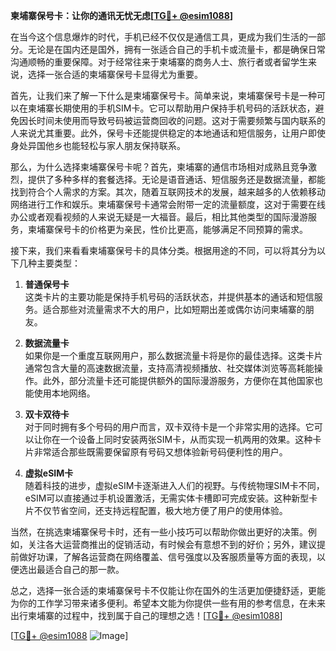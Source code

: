 **柬埔寨保号卡：让你的通讯无忧无虑[[TG💪+ @esim1088](https://t.me/s/esim1088)]**

在当今这个信息爆炸的时代，手机已经不仅仅是通信工具，更成为我们生活的一部分。无论是在国内还是国外，拥有一张适合自己的手机卡或流量卡，都是确保日常沟通顺畅的重要保障。对于经常往来于柬埔寨的商务人士、旅行者或者留学生来说，选择一张合适的柬埔寨保号卡显得尤为重要。

首先，让我们来了解一下什么是柬埔寨保号卡。简单来说，柬埔寨保号卡是一种可以在柬埔寨长期使用的手机SIM卡。它可以帮助用户保持手机号码的活跃状态，避免因长时间未使用而导致号码被运营商回收的问题。这对于需要频繁与国内联系的人来说尤其重要。此外，保号卡还能提供稳定的本地通话和短信服务，让用户即使身处异国他乡也能轻松与家人朋友保持联系。

那么，为什么选择柬埔寨保号卡呢？首先，柬埔寨的通信市场相对成熟且竞争激烈，提供了多种多样的套餐选择。无论是语音通话、短信服务还是数据流量，都能找到符合个人需求的方案。其次，随着互联网技术的发展，越来越多的人依赖移动网络进行工作和娱乐。柬埔寨保号卡通常会附带一定的流量额度，这对于需要在线办公或者观看视频的人来说无疑是一大福音。最后，相比其他类型的国际漫游服务，柬埔寨保号卡的价格更为亲民，性价比更高，能够满足不同预算的需求。

接下来，我们来看看柬埔寨保号卡的具体分类。根据用途的不同，可以将其分为以下几种主要类型：

1. **普通保号卡**  
   这类卡片的主要功能是保持手机号码的活跃状态，并提供基本的通话和短信服务。适合那些对流量需求不大的用户，比如短期出差或偶尔访问柬埔寨的朋友。

2. **数据流量卡**  
   如果你是一个重度互联网用户，那么数据流量卡将是你的最佳选择。这类卡片通常包含大量的高速数据流量，支持高清视频播放、社交媒体浏览等高耗能操作。此外，部分流量卡还可能提供额外的国际漫游服务，方便你在其他国家也能使用本地网络。

3. **双卡双待卡**  
   对于同时拥有多个号码的用户而言，双卡双待卡是一个非常实用的选择。它可以让你在一个设备上同时安装两张SIM卡，从而实现一机两用的效果。这种卡片非常适合那些既需要保留原有号码又想体验新号码便利性的用户。

4. **虚拟eSIM卡**  
   随着科技的进步，虚拟eSIM卡逐渐进入人们的视野。与传统物理SIM卡不同，eSIM可以直接通过手机设置激活，无需实体卡槽即可完成安装。这种新型卡片不仅节省空间，还支持远程配置，极大地方便了用户的使用体验。

当然，在挑选柬埔寨保号卡时，还有一些小技巧可以帮助你做出更好的决策。例如，关注各大运营商推出的促销活动，有时候会有意想不到的好价；另外，建议提前做好功课，了解各运营商在网络覆盖、信号强度以及客服质量等方面的表现，以便选出最适合自己的那一款。

总之，选择一张合适的柬埔寨保号卡不仅能让你在国外的生活更加便捷舒适，更能为你的工作学习带来诸多便利。希望本文能为你提供一些有用的参考信息，在未来出行柬埔寨的过程中，找到属于自己的理想之选！[[TG💪+ @esim1088](https://t.me/s/esim1088)]

[[TG💪+ @esim1088](https://t.me/s/esim1088) ![Image](https://i.postimg.cc/4NQfJmqS/Snipaste-2025-05-13-00-14-12.png)]